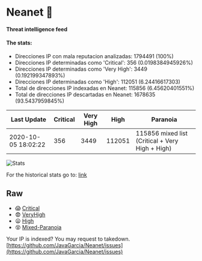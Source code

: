 # Neanet :hocho:
#### Threat intelligence feed
#### The stats:

- Direcciones IP con mala reputacion analizadas: 1794491 (100%)
- Direcciones IP determinadas como 'Critical':  356 (0.0198384945926%)
- Direcciones IP determinadas como 'Very High':  3449 (0.192199347893%)
- Direcciones IP determinadas como 'High':  112051 (6.24416617303)
- Total de direcciones IP indexadas en Neanet:  115856 (6.45620401551%)
- Total de direcciones IP descartadas en Neanet:  1678635 (93.5437959845%)

| Last Update | Critical | Very High | High | Paranoia |
| --- | --- | --- | --- | --- |
| 2020-10-05 18:02:22 | 356 | 3449 | 112051 | 115856 mixed list (Critical + Very High + High)|

![Stats](https://docs.google.com/spreadsheets/d/e/2PACX-1vSnaNMIXVabIpDJjufMlzH7poXnshF3mgd8Is1g9ytUEzVsP5my4Trn8f-xkoLLQ38xpL3HtmUexLo6/pubchart?oid=501124687&format=image)

For the historical stats go to: [link](/stats.csv)
## Raw
- :scream: [Critical](https://raw.githubusercontent.com/JavaGarcia/Neanet/master/blacklists/neanet_critical.txt)
- :fearful: [VeryHigh](https://raw.githubusercontent.com/JavaGarcia/Neanet/master/blacklists/neanet_veryHigh.txtt)
- :frowning: [High](https://raw.githubusercontent.com/JavaGarcia/Neanet/master/blacklists/neanet_high.txt)
- :dizzy_face: [Mixed-Paranoia](https://raw.githubusercontent.com/JavaGarcia/Neanet/master/blacklists/neanet_all.txt)


Your IP is indexed? You may request to takedown. [https://github.com/JavaGarcia/Neanet/issues](https://github.com/JavaGarcia/Neanet/issues)






















































































































































































































































































































































































































































































































































































































































































































































































































































































































































































































































































































































































































































































